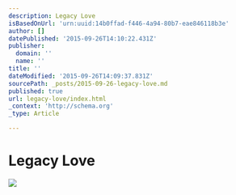 ```yaml
---
description: Legacy Love
isBasedOnUrl: 'urn:uuid:14b0ffad-f446-4a94-80b7-eae846118b3e'
author: []
datePublished: '2015-09-26T14:10:22.431Z'
publisher:
  domain: ''
  name: ''
title: ''
dateModified: '2015-09-26T14:09:37.831Z'
sourcePath: _posts/2015-09-26-legacy-love.md
published: true
url: legacy-love/index.html
_context: 'http://schema.org'
_type: Article

---
```

# Legacy Love
![](https://the-grid-user-content.s3-us-west-2.amazonaws.com/12fe4464-a43c-43f9-9244-987d4b2fe602.png)